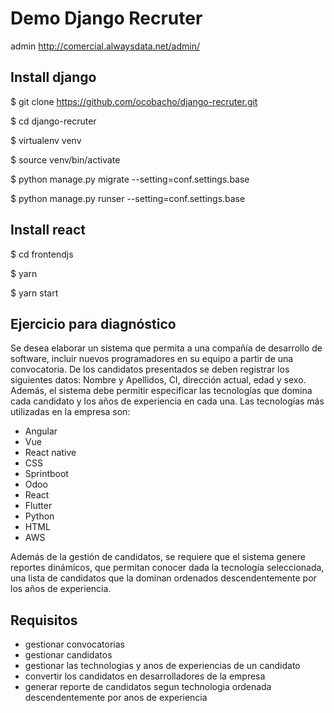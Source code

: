# Demo Django Recruter

admin http://comercial.alwaysdata.net/admin/

## Install django

$ git clone https://github.com/ocobacho/django-recruter.git

$ cd django-recruter

$ virtualenv venv

$ source venv/bin/activate

$ python manage.py migrate --setting=conf.settings.base

$ python manage.py runser --setting=conf.settings.base

## Install react

$ cd frontendjs

$ yarn 

$ yarn start


## Ejercicio para diagnóstico

Se desea elaborar un sistema que permita a una compañía de desarrollo de software, incluir nuevos programadores en su equipo a partir de una convocatoria. De los candidatos presentados se deben registrar los siguientes datos: Nombre y Apellidos, CI, dirección actual, edad y sexo. Además, el sistema debe permitir especificar las tecnologías que domina cada candidato y los años de experiencia en cada una. Las tecnologías más utilizadas en la empresa son: 

- Angular
- Vue
- React native
- CSS
- Sprintboot
- Odoo
- React
- Flutter
- Python
- HTML
- AWS

Además de la gestión de candidatos, se requiere que el sistema genere reportes dinámicos, que permitan conocer dada la tecnología seleccionada, una lista de candidatos que la dominan ordenados descendentemente por los años de experiencia.
## Requisitos
- gestionar convocatorias
- gestionar candidatos
- gestionar las technologias y anos de experiencias de un candidato
- convertir los candidatos en desarrolladores de la empresa
- generar reporte de candidatos segun technologia ordenada descendentemente por anos de experiencia